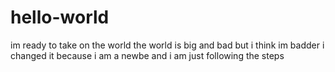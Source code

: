 # hello-world
im ready to take on the world
the world is big and bad but i think im badder
i changed it because i am a newbe and i am just following the steps
